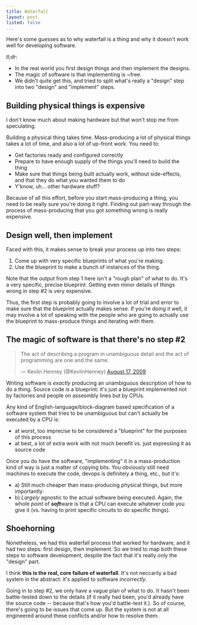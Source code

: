 ```yaml
---
title: Waterfall
layout: post
listed: false
...
```


Here's some guesses as to why waterfall is a thing and why it doesn't work
well for developing software.

_tl;dr_:

* In the real world you first design things and then implement the designs.
* The magic of software is that implementing is ~free.
* We didn't quite get this, and tried to split what's really a "design" step
  into two "design" and "implement" steps.

## Building physical things is expensive

I don't know much about making hardware but that won't stop me from
speculating.

Building a physical thing takes time. Mass-producing a lot of physical
things takes a lot of time, and also a lot of up-front work. You need to:

* Get factories ready and configured correctly
* Prepare to have enough supply of the things you'll need to build
  the thing
* Make sure that things being built actually work, without
  side-effects, and that they do what you wanted them to do
* Y'know, uh... other hardware stuff?

Because of all this effort, before you start mass-producing a thing, you need
to be really sure you're doing it right. Finding out part-way through the
process of mass-producing that you got something wrong is really expensive.

## Design well, then implement

Faced with this, it makes sense to break your process up into two steps:

1. Come up with very specific blueprints of what you're making.
2. Use the blueprint to make a bunch of instances of the thing.

Note that the output from step 1 here isn't a "rough plan" of what to do.
It's a very specific, precise blueprint. Getting even minor details of things
wrong in step #2 is very expensive.

Thus, the first step is probably going to involve a lot of trial and error to
make sure that the blueprint actually makes sense. If you're doing it well,
it may involve a lot of speaking with the people who are going to actually
use the blueprint to mass-produce things and iterating with them.

## The magic of software is that there's no step #2

<blockquote class="twitter-tweet"><p lang="en" dir="ltr">The act of describing a program in unambiguous detail and the act of programming are one and the same.</p>&mdash; Kevlin Henney (@KevlinHenney) <a href="https://twitter.com/KevlinHenney/status/3361631527?ref_src=twsrc%5Etfw">August 17, 2009</a></blockquote> <script async src="https://platform.twitter.com/widgets.js" charset="utf-8"></script>

Writing software is _exactly_ producing an unambiguous description of how to
do a thing. Source code _is_ a blueprint: it's just a blueprint implemented
not by factories and people on assesmbly lines but by CPUs.

Any kind of English-language/block-diagram based specification of a software
system that tries to be unambiguous but can't actually be executed by a CPU is:

* at worst, too imprecise to be considered a "blueprint" for the purposes of
  this process
* at best, a lot of extra work with not much benefit vs. just expressing it as
  source code

Once you do have the software, "implementing" it in a mass-production kind of
way is just a matter of copying bits. You obviously still need machines to
execute the code, devops is definitely a thing, etc., but it's:

* a) Still much cheaper than mass-producing physical things, but more importantly:
* b) _Largely_ agnostic to the actual software being executed. Again, the whole
  _point_ of ***soft***ware is that a CPU can execute whatever code you give it
  (vs. having to print specific circuits to do specific things).

## Shoehorning

Nonetheless, we had this waterfall process that worked for hardware, and it
had two steps: first design, then implement. So we tried to map both these
steps to software development, despite the fact that it's really only the
"design" part.

I think **this is the real, core failure of waterfall**. It's not neccarily a
bad system in the abstract: it's applied to software _incorrectly_.

Going in to step #2, we only have a vague plan of what to do. It hasn't been
battle-tested down to the details (if it really had been, you'd already have
the source code -- because that's how you'd battle-test it.). So of course,
there's going to be issues that come up. But the system is not at all
engineered around these conflicts and/or how to resolve them.